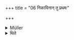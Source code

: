 +++
title = "06 निकायिनान् तु प्रथमः"

+++

<details><summary>Müller</summary>

Of the Nikāyi sacrifices the first serves as Prakṛti.

#####  Commentary

Among the Nikāyi sacrifices, lit. those which consist of a number, all having the same name, but different rewards, the first is the prakṛti of the subsequent ones. The commentator calls them sādyaskra &c., and mentions as the first the Agniṣṭoma. See Sūtra CXLVI, and Weber, Ind. Stud. XIII, p. 218.
</details>

<details><summary>थिते</summary>

निकायिनां तु प्रथमः ६
</details>
